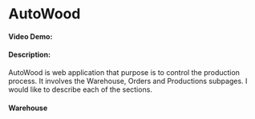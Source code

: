 # AutoWood
#### Video Demo:  <URL HERE>
#### Description:

AutoWood is web application that purpose is to control the production process. It involves the Warehouse, Orders and Productions subpages.
I would like to describe each of the sections.

#### Warehouse

